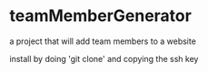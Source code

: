 # teamMemberGenerator

a project that will add team members to a website

install by doing 'git clone' and copying the ssh key
